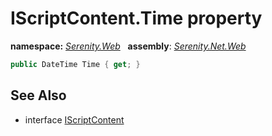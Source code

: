 # IScriptContent.Time property
**namespace:** *[Serenity.Web](../../README.md#serenity.web-namespace)*   **assembly**: *[Serenity.Net.Web](../../README.md)*

```csharp
public DateTime Time { get; }
```

## See Also

* interface [IScriptContent](../IScriptContent.md)